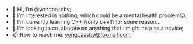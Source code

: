 - 👋 Hi, I’m @yongpassby;
- 👀 I’m interested in nothing, which could be a mental health problem😒;
- 🌱 I’m currently learning C++;//only c++11 for some reason...
- 💞️ I’m looking to collaborate on anything that I might help as a novice;
- 📫 How to reach me: yongpassby@foxmail.com;

<!---
yongpassby/yongpassby is a ✨ special ✨ repository because its `README.md` (this file) appears on your GitHub profile.
You can click the Preview link to take a look at your changes.
--->
